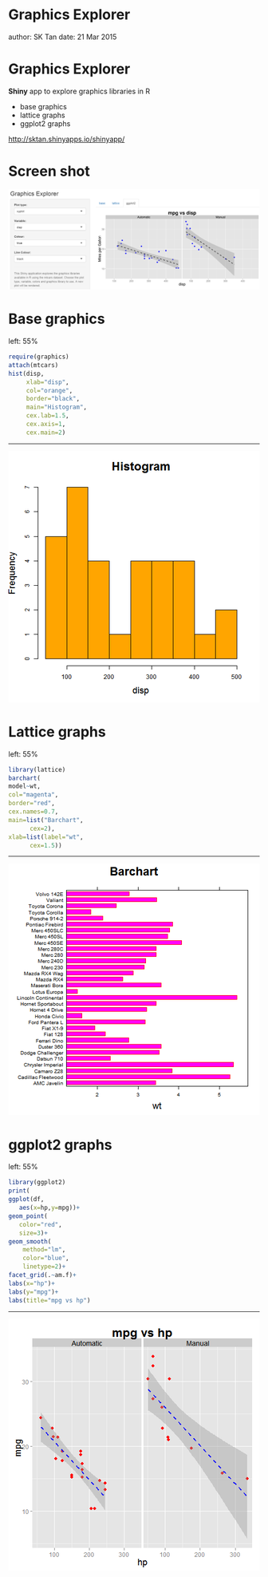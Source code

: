 Graphics Explorer
========================================================
author: SK Tan
date: 21 Mar 2015

Graphics Explorer
========================================================

**Shiny** app to explore graphics libraries in R

- base graphics
- lattice graphs
- ggplot2 graphs


<http://sktan.shinyapps.io/shinyapp/>

Screen shot
========================================================

![alt text](screen1.png)


Base graphics
========================================================
left: 55%



```r
require(graphics)
attach(mtcars)
hist(disp,
     xlab="disp",
     col="orange",
     border="black",
     main="Histogram",
     cex.lab=1.5,
     cex.axis=1,
     cex.main=2)
```

***
![plot of chunk unnamed-chunk-3](ShinySlides-figure/unnamed-chunk-3-1.png) 

Lattice graphs
========================================================
left: 55%

```r
library(lattice)
barchart(
model~wt,
col="magenta",
border="red",
cex.names=0.7,
main=list("Barchart",
      cex=2),
xlab=list(label="wt",
      cex=1.5))
```

***
![plot of chunk unnamed-chunk-5](ShinySlides-figure/unnamed-chunk-5-1.png) 

ggplot2 graphs
========================================================
left: 55%



```r
library(ggplot2)
print(
ggplot(df,
   aes(x=hp,y=mpg))+
geom_point(
   color="red",
   size=3)+ 
geom_smooth(
    method="lm",
    color="blue",
    linetype=2)+
facet_grid(.~am.f)+
labs(x="hp")+ 
labs(y="mpg")+ 
labs(title="mpg vs hp")
```

***
![plot of chunk unnamed-chunk-8](ShinySlides-figure/unnamed-chunk-8-1.png) 
